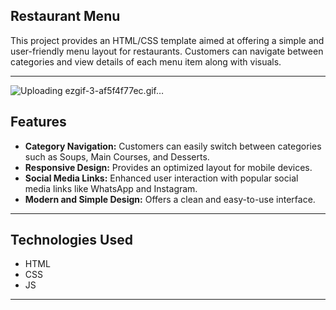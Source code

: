 ## Restaurant Menu

This project provides an HTML/CSS template aimed at offering a simple and user-friendly menu layout for restaurants. Customers can navigate between categories and view details of each menu item along with visuals.

------------

![Uploading ezgif-3-af5f4f77ec.gif…]()



## Features

- **Category Navigation:** Customers can easily switch between categories such as Soups, Main Courses, and Desserts.
- **Responsive Design:** Provides an optimized layout for mobile devices.
- **Social Media Links:** Enhanced user interaction with popular social media links like WhatsApp and Instagram.
- **Modern and Simple Design:** Offers a clean and easy-to-use interface.


------------


## Technologies Used
- HTML
- CSS
- JS

------------
